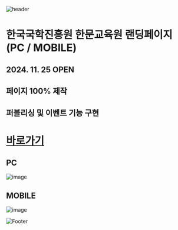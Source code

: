 ![header](https://capsule-render.vercel.app/api?type=wave&color=auto&height=150&section=header&text=2024.%2011.%2005%20-%202024.%2011.%2011&fontSize=60)

# 한국국학진흥원 한문교육원 랜딩페이지 (PC / MOBILE)
## 2024. 11. 25 OPEN
## 페이지 100% 제작 <br>
## 퍼블리싱 및 이벤트 기능 구현

# <a href="https://onlinepage.co.kr/2024ikedu/"> 바로가기 </a>

## PC
![image](https://github.com/user-attachments/assets/e25a68ae-8e65-4b28-92b8-814600131ec1) <br>

## MOBILE
![image](https://github.com/user-attachments/assets/a454441c-c75a-44ce-8a27-3d74854ec800)



![Footer](https://capsule-render.vercel.app/api?type=waving&color=auto&height=200&section=footer)




